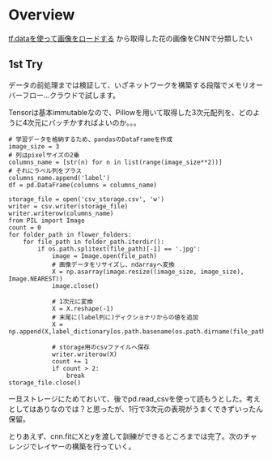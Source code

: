 # Overview
[tf.dataを使って画像をロードする](https://www.tensorflow.org/tutorials/load_data/images?hl=ja) から取得した花の画像をCNNで分類したい

## 1st Try
データの前処理までは検証して、いざネットワークを構築する段階でメモリオーバーフロー...クラウドで試します。

Tensorは基本immutableなので、Pillowを用いて取得した3次元配列を、どのように4次元にバッチかすればよいのか。。。
```
# 学習データを格納するため、pandasのDataFrameを作成
image_size = 3
# 列はpixelサイズの2乗
columns_name = [str(n) for n in list(range(image_size**2))]
# それにラベル列をプラス
columns_name.append('label')
df = pd.DataFrame(columns = columns_name)

storage_file = open('csv_storage.csv', 'w')
writer = csv.writer(storage_file)
writer.writerow(columns_name)
from PIL import Image
count = 0
for folder_path in flower_folders:
    for file_path in folder_path.iterdir():
        if os.path.splitext(file_path)[-1] == '.jpg':
            image = Image.open(file_path)
            # 画像データをリサイズし、ndarrayへ変換
            X = np.asarray(image.resize((image_size, image_size), Image.NEAREST))
            image.close()
            
            # 1次元に変換
            X = X.reshape(-1)
            # 末尾に(label列に)ディクショナリからの値を追加
            X = np.append(X,label_dictionary[os.path.basename(os.path.dirname(file_path))])
            
            # storage用のcsvファイルへ保存
            writer.writerow(X)
            count += 1
            if count > 2:
                break
storage_file.close()
```
一旦ストレージにためておいて、後でpd.read_csvを使って読もうとした。考えとしてはありなのでは？と思ったが、1行で3次元の表現がうまくできずいったん保留。

とりあえず、cnn.fitにXとyを渡して訓練ができるところまでは完了。次のチャレンジでレイヤーの構築を行っていく。